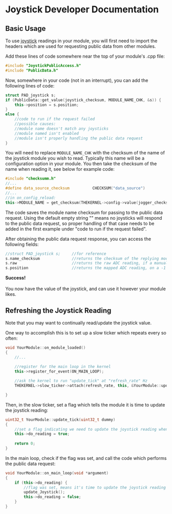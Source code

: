 
# Joystick Developer Documentation

## Basic Usage

To use [joystick](joystick) readings in your module, you will first need to import the headers which are used for requesting public data from other modules.

Add these lines of code somewhere near the top of your module's .cpp file:

```cpp
#include "JoystickPublicAccess.h"
#include "PublicData.h"
```

Now, somewhere in your code (not in an interrupt), you can add the following lines of code:

```cpp
struct PAD_joystick s;
if (PublicData::get_value(joystick_checksum, MODULE_NAME_CHK, &s)) {
    this->position = s.position;
}
else {
    //code to run if the request failed
    //possible causes:
    //module name doesn't match any joysticks
    //module named isn't enabled
    //module isn't properly handling the public data request
}
```

You will need to replace `MODULE_NAME_CHK` with the checksum of the name of the joystick module you wish to read. Typically this name will be a configuration option in your module. You then take the checksum of the name when reading it, see below for example code:

```cpp
#include "checksumm.h"
//...
#define data_source_checksum          CHECKSUM("data_source")
//...
//in on_config_reload:
this->MODULE_NAME = get_checksum(THEKERNEL->config->value(jogger_checksum, data_source_checksum)->by_default("")->as_string());
```

The code saves the module name checksum for passing to the public data request. Using the default empty string "" means no joysticks will respond to the public data request, so proper handling of that case needs to be added in the first example under "code to run if the request failed".

After obtaining the public data request response, you can access the following fields:

```cpp
//struct PAD_joystick s;     //for reference
s.name_checksum              //returns the checksum of the replying module name
s.raw                        //returns the raw ADC reading, if a manual mapping to usable numbers is required
s.position                   //returns the mapped ADC reading, on a -1 to 1 scale, this is the most common value to use
```

<sl-alert variant="primary" open>
  <sl-icon slot="icon" name="check-circle"></sl-icon>
  <strong>Success!</strong>
  <br><br>
  You now have the value of the joystick, and can use it however your module likes.
</sl-alert>

## Refreshing the Joystick Reading

Note that you may want to continually read/update the joystick value.

One way to accomplish this is to set up a slow ticker which repeats every so often:

```cpp
void YourModule::on_module_loaded()
{
    //...
    
    //register for the main loop in the kernel
    this->register_for_event(ON_MAIN_LOOP);

    //ask the kernel to run "update_tick" at "refresh_rate" Hz
    THEKERNEL->slow_ticker->attach(refresh_rate, this, &YourModule::update_tick);

}
```

Then, in the slow ticker, set a flag which tells the module it is time to update the joystick reading:

```cpp
uint32_t YourModule::update_tick(uint32_t dummy)
{
    //set a flag indicating we need to update the joystick reading when in the main loop
    this->do_reading = true;
    
    return 0;
}
```

In the main loop, check if the flag was set, and call the code which performs the public data request:

```cpp
void YourModule::on_main_loop(void *argument)
{   
    if (this->do_reading) {
        //flag was set, means it's time to update the joystick reading
        update_Joystick();
        this->do_reading = false;
    }
}
```
